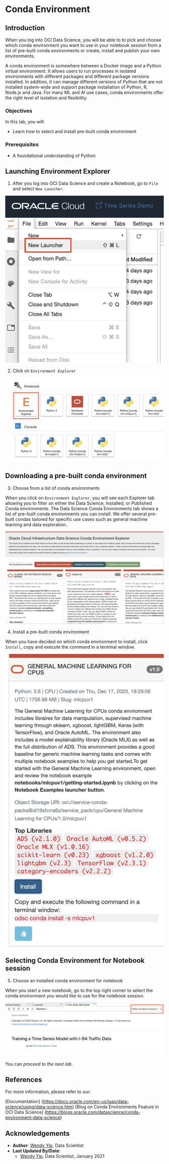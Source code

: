 # Conda Environment  

## Introduction

When you log into OCI Data Science, you will be able to to pick and choose which conda environment you want to use in your notebook session from a list of pre-built conda environments or create, install and publish your own environments.

A conda environment is somewhere between a Docker image and a Python virtual environment. It allows users to run processes in isolated environments with different packages and different package versions installed.   In addition, it can manage different versions of Python that are not installed system-wide and support package installation of Python, R, Node.js and Java.  For many ML and AI use cases, conda environments offer the right level of isolation and flexibility.

### Objectives

In this lab, you will:

* Learn how to select and install pre-built conda environment

### Prerequisites

* A foundational understanding of Python

## Launching Environment Explorer

1.  After you log into OCI Data Science and create a Notebook, go to `File` and select `New Launcher`.

  ![](./../time-series-forecasting/images/new_launcher.png " ")

2.  Click on `Environment Explorer`

  ![](./../time-series-forecasting/images/environment_explorer.png " ")

## Downloading a pre-built conda environment

3.  Choose from a list of conda environments

When you click on `Environment Explorer`, you will see each Explorer tab allowing you to filter on either the Data Science, Installed, or Published Conda environments.  The Data Science Conda Environments tab shows a list of pre-built conda environments you can install.  We offer several pre-built condas tailored for specific use cases such as general machine learning and data exploration.

  ![](./../time-series-forecasting/images/conda_environment_explorer.png " ")

4.  Install a pre-built conda environment

When you have decided on which conda environment to install, click `Install`, copy and execute the command in a terminal window.

![](./../time-series-forecasting/images/download_ml_conda_instructions.png " ")

## Selecting Conda Environment for Notebook session

5.  Choose an installed conda environment for notebook

When you start a new notebook, go to the top right corner to select the conda environment you would like to use for the notebook session.

![](./../time-series-forecasting/images/pick_conda_environ_for_notebook.png " ")

You can *proceed to the next lab*.

## References

For more information, please refer to our:

[Documentation] (https://docs.oracle.com/en-us/iaas/data-science/using/data-science.htm)
[Blog on Conda Environments Feature in OCI Data Science] (https://blogs.oracle.com/datascience/conda-environment-data-science)

## Acknowledgements

* **Author**: [Wendy Yip](https://www.linkedin.com/in/wendy-yip-a3990610/), Data Scientist
* **Last Updated By/Date**:
    * [Wendy Yip](https://www.linkedin.com/in/wendy-yip-a3990610/), Data Scientist, January 2021
